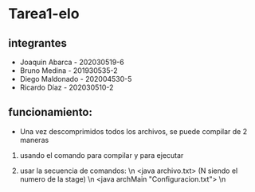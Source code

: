 # Tarea1-elo
## integrantes
* Joaquin Abarca - 202030519-6
* Bruno Medina - 201930535-2
* Diego Maldonado - 202004530-5
* Ricardo Díaz - 202030510-2

## funcionamiento:
- Una vez descomprimidos todos los archivos, se puede compilar de 2 maneras
1. usando el comando <make> para compilar y <make run> para ejecutar

2. usar la secuencia de comandos: \n
  <java <StageN> archivo.txt> (N siendo el numero de la stage) \n
  <java archMain "Configuracion.txt"> \n
